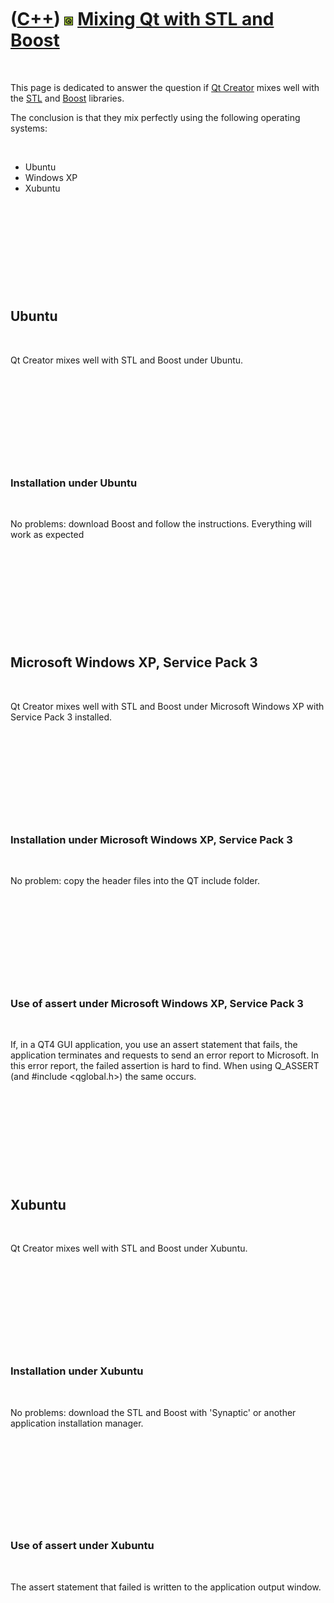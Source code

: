 



 

 

 

 

 

([C++](Cpp.htm)) ![Qt](PicQt.png) [Mixing Qt with STL and Boost](CppQtMixWithStl.htm)
=====================================================================================

 

This page is dedicated to answer the question if [Qt
Creator](CppQtCreator.htm) mixes well with the [STL](CppStl.htm) and
[Boost](CppBoost.htm) libraries.

The conclusion is that they mix perfectly using the following operating
systems:

 

-   Ubuntu
-   Windows XP
-   Xubuntu

 

 

 

 

 

Ubuntu
------

 

Qt Creator mixes well with STL and Boost under Ubuntu.

 

 

 

 

 

### Installation under Ubuntu

 

No problems: download Boost and follow the instructions. Everything will
work as expected

 

 

 

 

 

Microsoft Windows XP, Service Pack 3
------------------------------------

 

Qt Creator mixes well with STL and Boost under Microsoft Windows XP with
Service Pack 3 installed.

 

 

 

 

 

### Installation under Microsoft Windows XP, Service Pack 3

 

No problem: copy the header files into the QT include folder.

 

 

 

 

 

### Use of assert under Microsoft Windows XP, Service Pack 3

 

If, in a QT4 GUI application, you use an assert statement that fails,
the application terminates and requests to send an error report to
Microsoft. In this error report, the failed assertion is hard to find.
When using Q\_ASSERT (and \#include &lt;qglobal.h&gt;) the same occurs.

 

 

 

 

 

Xubuntu
-------

 

Qt Creator mixes well with STL and Boost under Xubuntu.

 

 

 

 

 

### Installation under Xubuntu

 

No problems: download the STL and Boost with 'Synaptic' or another
application installation manager.

 

 

 

 

 

### Use of assert under Xubuntu

 

The assert statement that failed is written to the application output
window.

 

 

 

 

 





 



